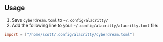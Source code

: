 ## Usage

1. Save `cyberdream.toml` to `~/.config/alacritty/`
2. Add the following line to your `~/.config/alacritty/alacritty.toml` file:

```toml
import = ["/home/scott/.config/alacritty/cyberdream.toml"]
```
